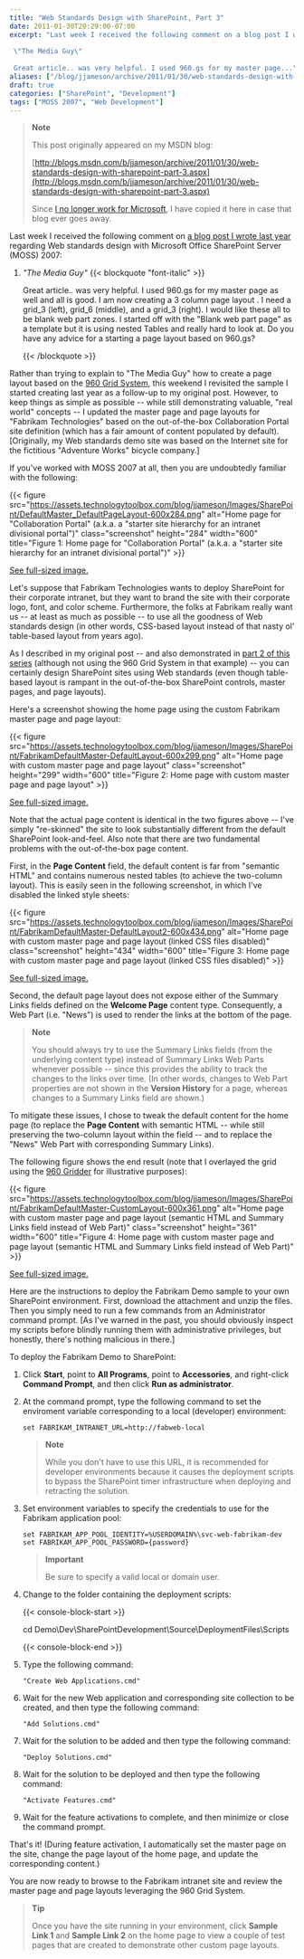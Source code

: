 ```yaml
---
title: "Web Standards Design with SharePoint, Part 3"
date: 2011-01-30T20:29:00-07:00
excerpt: "Last week I received the following comment on a blog post I wrote last year regarding Web standards design with Microsoft Office SharePoint Server (MOSS) 2007: 
 
 \"The Media Guy\" 
 
 Great article.. was very helpful. I used 960.gs for my master page..."
aliases: ["/blog/jjameson/archive/2011/01/30/web-standards-design-with-sharepoint-part-3.aspx"]
draft: true
categories: ["SharePoint", "Development"]
tags: ["MOSS 2007", "Web Development"]
---
```


> **Note**
>
> This post originally appeared on my MSDN blog:
>
> [http://blogs.msdn.com/b/jjameson/archive/2011/01/30/web-standards-design-with-sharepoint-part-3.aspx](http://blogs.msdn.com/b/jjameson/archive/2011/01/30/web-standards-design-with-sharepoint-part-3.aspx)
>
> Since
> [I no longer work for Microsoft](/blog/jjameson/2011/09/02/last-day-with-microsoft),
> I have copied it here in case that blog ever goes away.

Last week I received the following comment on
[a blog post I wrote last year](/blog/jjameson/2010/01/30/web-standards-design-with-moss-2007-part-1)
regarding Web standards design with Microsoft Office SharePoint Server (MOSS)
2007:

1. <cite>"The Media Guy"</cite>
   {{< blockquote "font-italic" >}}
   
   Great article.. was very helpful. I used 960.gs for my master page as well
   and all is good. I am now creating a 3 column page layout . I need a grid\_3
   (left), grid\_6 (middle), and a grid\_3 (right). I would like these all to
   be blank web part zones. I started off with the "Blank web part page" as a
   template but it is using nested Tables and really hard to look at. Do you
   have any advice for a starting a page layout based on 960.gs?
   
   {{< /blockquote >}}

Rather than trying to explain to "The Media Guy" how to create a page layout
based on the [960 Grid System](http://960.gs/), this weekend I revisited the
sample I started creating last year as a follow-up to my original post. However,
to keep things as simple as possible -- while still demonstrating valuable,
"real world" concepts -- I updated the master page and page layouts for
"Fabrikam Technologies" based on the out-of-the-box Collaboration Portal site
definition (which has a fair amount of content populated by default).
[Originally, my Web standards demo site was based on the Internet site for the
fictitious "Adventure Works" bicycle company.]

If you've worked with MOSS 2007 at all, then you are undoubtedly familiar with
the following:

{{< figure src="https://assets.technologytoolbox.com/blog/jjameson/Images/SharePoint/DefaultMaster_DefaultPageLayout-600x284.png" alt="Home page for \"Collaboration Portal\" (a.k.a. a \"starter site hierarchy for an intranet divisional portal\")" class="screenshot" height="284" width="600" title="Figure 1: Home page for \"Collaboration Portal\" (a.k.a. a \"starter site hierarchy for an intranet divisional portal\")" >}}

[See full-sized image.](https://assets.technologytoolbox.com/blog/jjameson/Images/SharePoint/DefaultMaster_DefaultPageLayout-1064x504.png)

Let's suppose that Fabrikam Technologies wants to deploy SharePoint for their
corporate intranet, but they want to brand the site with their corporate logo,
font, and color scheme. Furthermore, the folks at Fabrikam really want us -- at
least as much as possible -- to use all the goodness of Web standards design (in
other words, CSS-based layout instead of that nasty ol' table-based layout from
years ago).

As I described in my original post -- and also demonstrated in
[part 2 of this series](/blog/jjameson/2010/12/02/web-standards-design-with-sharepoint-part-2)
(although not using the 960 Grid System in that example) -- you can certainly
design SharePoint sites using Web standards (even though table-based layout is
rampant in the out-of-the-box SharePoint controls, master pages, and page
layouts).

Here's a screenshot showing the home page using the custom Fabrikam master page
and page layout:

{{< figure src="https://assets.technologytoolbox.com/blog/jjameson/Images/SharePoint/FabrikamDefaultMaster-DefaultLayout-600x299.png" alt="Home page with custom master page and page layout" class="screenshot" height="299" width="600" title="Figure 2: Home page with custom master page and page layout" >}}

[See full-sized image.](https://assets.technologytoolbox.com/blog/jjameson/Images/SharePoint/FabrikamDefaultMaster-DefaultLayout-1062x530.png)

Note that the actual page content is identical in the two figures above -- I've
simply "re-skinned" the site to look substantially different from the default
SharePoint look-and-feel. Also note that there are two fundamental problems with
the out-of-the-box page content.

First, in the **Page Content** field, the default content is far from "semantic
HTML" and contains numerous nested tables (to achieve the two-column layout).
This is easily seen in the following screenshot, in which I've disabled the
linked style sheets:

{{< figure src="https://assets.technologytoolbox.com/blog/jjameson/Images/SharePoint/FabrikamDefaultMaster-DefaultLayout2-600x434.png" alt="Home page with custom master page and page layout (linked CSS files disabled)" class="screenshot" height="434" width="600" title="Figure 3: Home page with custom master page and page layout (linked CSS files disabled)" >}}

[See full-sized image.](https://assets.technologytoolbox.com/blog/jjameson/Images/SharePoint/FabrikamDefaultMaster-DefaultLayout2-1045x756.png)

Second, the default page layout does not expose either of the Summary Links
fields defined on the **Welcome Page** content type. Consequently, a Web Part
(i.e. "News") is used to render the links at the bottom of the page.

> **Note**
>
> You should always try to use the Summary Links fields (from the underlying content type) instead of Summary Links Web Parts whenever possible -- since this provides the ability to track the changes to the links over time. (In other words, changes to Web Part properties are not shown in the **Version History** for a page, whereas changes to a Summary Links field are shown.)

To mitigate these issues, I chose to tweak the default content for the home page
(to replace the **Page Content** with semantic HTML -- while still preserving
the two-column layout within the field -- and to replace the "News" Web Part
with corresponding Summary Links).

The following figure shows the end result (note that I overlayed the grid using
the [960 Gridder](http://gridder.andreehansson.se/) for illustrative purposes):

{{< figure src="https://assets.technologytoolbox.com/blog/jjameson/Images/SharePoint/FabrikamDefaultMaster-CustomLayout-600x361.png" alt="Home page with custom master page and page layout (semantic HTML and Summary Links field instead of Web Part)" class="screenshot" height="361" width="600" title="Figure 4: Home page with custom master page and page layout (semantic HTML and Summary Links field instead of Web Part)" >}}

[See full-sized image.](https://assets.technologytoolbox.com/blog/jjameson/Images/SharePoint/FabrikamDefaultMaster-CustomLayout-1045x628.png)

Here are the instructions to deploy the Fabrikam Demo sample to your own
SharePoint environment. First, download the attachment and unzip the files. Then
you simply need to run a few commands from an Administrator command prompt. [As
I've warned in the past, you should obviously inspect my scripts before blindly
running them with administrative privileges, but honestly, there's nothing
malicious in there.]

To deploy the Fabrikam Demo to SharePoint:

1. Click **Start**, point to **All Programs**, point to **Accessories**, and right-click **Command Prompt**, and then click **Run as administrator**.

2. At the command prompt, type the following command to set the enviroment variable corresponding to a local (developer) environment:
   
   ```
   set FABRIKAM_INTRANET_URL=http://fabweb-local
   ```
   
   > **Note**
   > 
   > While you don't have to use this URL, it is recommended for developer environments because it causes the deployment scripts to bypass the SharePoint timer infrastructure when deploying and retracting the solution.

3. Set environment variables to specify the credentials to use for the Fabrikam application pool:
   
   ```
   set FABRIKAM_APP_POOL_IDENTITY=%USERDOMAIN%\svc-web-fabrikam-dev
   set FABRIKAM_APP_POOL_PASSWORD={password}
   ```
   
   > **Important**
   > 
   > Be sure to specify a valid local or domain user.

4. Change to the folder containing the deployment scripts:
   
   {{< console-block-start >}}
   
   cd Demo\Dev\SharePointDevelopment\Source\DeploymentFiles\Scripts
   
   {{< console-block-end >}}

5. Type the following command:
   
   ```
   "Create Web Applications.cmd"
   ```

6. Wait for the new Web application and corresponding site collection to be created, and then type the following command:
   
   ```
   "Add Solutions.cmd"
   ```

7. Wait for the solution to be added and then type the following command:
   
   ```
   "Deploy Solutions.cmd"
   ```

8. Wait for the solution to be deployed and then type the following command:
   
   ```
   "Activate Features.cmd"
   ```

9. Wait for the feature activations to complete, and then minimize or close the command prompt.

That's it! (During feature activation, I automatically set the master page on
the site, change the page layout of the home page, and update the corresponding
content.)

You are now ready to browse to the Fabrikam intranet site and review the master
page and page layouts leveraging the 960 Grid System.

> **Tip**
>
> Once you have the site running in your environment, click **Sample Link 1** and **Sample Link 2** on the home page to view a couple of test pages that are created to demonstrate other custom page layouts.


